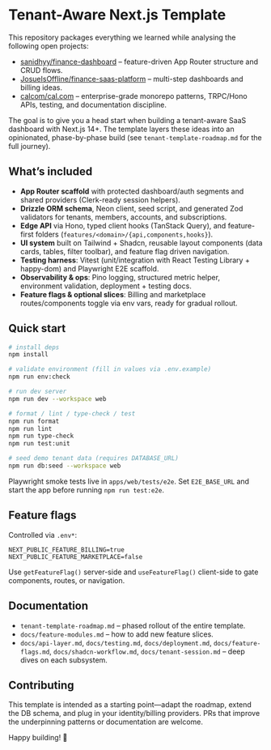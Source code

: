# Tenant-Aware Next.js Template

This repository packages everything we learned while analysing the following open projects:

- [sanidhyy/finance-dashboard](https://github.com/sanidhyy/finance-dashboard) – feature-driven App Router structure and CRUD flows.
- [JosueIsOffline/finance-saas-platform](https://github.com/JosueIsOffline/finance-saas-platform) – multi-step dashboards and billing ideas.
- [calcom/cal.com](https://github.com/calcom/cal.com) – enterprise-grade monorepo patterns, TRPC/Hono APIs, testing, and documentation discipline.

The goal is to give you a head start when building a tenant-aware SaaS dashboard with Next.js 14+. The template layers these ideas into an opinionated, phase-by-phase build (see `tenant-template-roadmap.md` for the full journey).

## What’s included

- **App Router scaffold** with protected dashboard/auth segments and shared providers (Clerk-ready session helpers).
- **Drizzle ORM schema**, Neon client, seed script, and generated Zod validators for tenants, members, accounts, and subscriptions.
- **Edge API** via Hono, typed client hooks (TanStack Query), and feature-first folders (`features/<domain>/{api,components,hooks}`).
- **UI system** built on Tailwind + Shadcn, reusable layout components (data cards, tables, filter toolbar), and feature flag driven navigation.
- **Testing harness**: Vitest (unit/integration with React Testing Library + happy-dom) and Playwright E2E scaffold.
- **Observability & ops**: Pino logging, structured metric helper, environment validation, deployment + testing docs.
- **Feature flags & optional slices**: Billing and marketplace routes/components toggle via env vars, ready for gradual rollout.

## Quick start

```bash
# install deps
npm install

# validate environment (fill in values via .env.example)
npm run env:check

# run dev server
npm run dev --workspace web

# format / lint / type-check / test
npm run format
npm run lint
npm run type-check
npm run test:unit

# seed demo tenant data (requires DATABASE_URL)
npm run db:seed --workspace web
```

Playwright smoke tests live in `apps/web/tests/e2e`. Set `E2E_BASE_URL` and start the app before running `npm run test:e2e`.

## Feature flags

Controlled via `.env*`:

```env
NEXT_PUBLIC_FEATURE_BILLING=true
NEXT_PUBLIC_FEATURE_MARKETPLACE=false
```

Use `getFeatureFlag()` server-side and `useFeatureFlag()` client-side to gate components, routes, or navigation.

## Documentation

- `tenant-template-roadmap.md` – phased rollout of the entire template.
- `docs/feature-modules.md` – how to add new feature slices.
- `docs/api-layer.md`, `docs/testing.md`, `docs/deployment.md`, `docs/feature-flags.md`, `docs/shadcn-workflow.md`, `docs/tenant-session.md` – deep dives on each subsystem.

## Contributing

This template is intended as a starting point—adapt the roadmap, extend the DB schema, and plug in your identity/billing providers. PRs that improve the underpinning patterns or documentation are welcome.  

Happy building! 🚀
